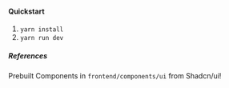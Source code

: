 #### Quickstart

1. `yarn install`
2. `yarn run dev`

##### References

Prebuilt Components in `frontend/components/ui` from Shadcn/ui!
